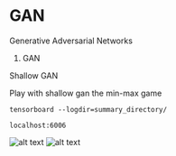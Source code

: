# GAN

Generative Adversarial Networks
1. GAN

Shallow GAN

Play with shallow gan the min-max game

``` tensorboard --logdir=summary_directory/ ```

``` localhost:6006 ```

![alt text](https://github.com/pjavia/GAN/blob/master/gan/Discriminator%20loss.png)
![alt text](https://github.com/pjavia/GAN/blob/master/gan/Generator%20loss.png)

